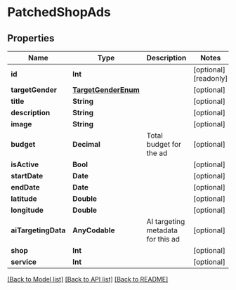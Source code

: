 # PatchedShopAds

## Properties
Name | Type | Description | Notes
------------ | ------------- | ------------- | -------------
**id** | **Int** |  | [optional] [readonly] 
**targetGender** | [**TargetGenderEnum**](TargetGenderEnum.md) |  | [optional] 
**title** | **String** |  | [optional] 
**description** | **String** |  | [optional] 
**image** | **String** |  | [optional] 
**budget** | **Decimal** | Total budget for the ad | [optional] 
**isActive** | **Bool** |  | [optional] 
**startDate** | **Date** |  | [optional] 
**endDate** | **Date** |  | [optional] 
**latitude** | **Double** |  | [optional] 
**longitude** | **Double** |  | [optional] 
**aiTargetingData** | **AnyCodable** | AI targeting metadata for this ad | [optional] 
**shop** | **Int** |  | [optional] 
**service** | **Int** |  | [optional] 

[[Back to Model list]](../README.md#documentation-for-models) [[Back to API list]](../README.md#documentation-for-api-endpoints) [[Back to README]](../README.md)


